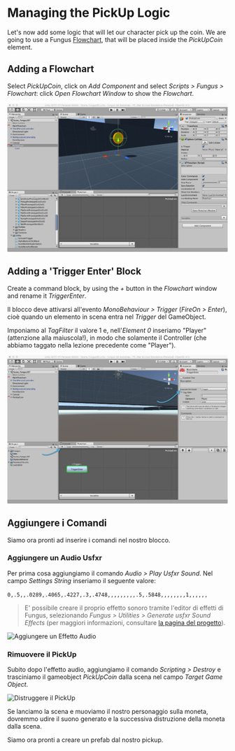 # Managing the PickUp Logic

Let's now add some logic that will let our character pick up the coin. We are going to use a Fungus [Flowchart](http://files.snozbot.com/games/fungus/docs/flowcharts/index.html), that will be placed inside the _PickUpCoin_ element.

## Adding a Flowchart

Select _PickUpCoin_, click on _Add Component_ and select _Scripts > Fungus > Flowchart_: click _Open Flowchart Window_ to show the _Flowchart_.

![Adding a Flowchart to the PickUp](../../images/lesson02/pic06_add_flowchart.png "Adding a Flowchart to the PickUp")

## Adding a 'Trigger Enter' Block

Create a command block, by using the _+_ button in the _Flowchart_ window and rename it _TriggerEnter_.

Il blocco deve attivarsi all'evento _MonoBehaviour > Trigger_ (_FireOn > Enter_), cioè quando un elemento in scena entra nel _Trigger_ del GameObject.

Imponiamo al _TagFilter_ il valore 1 e, nell'_Element 0_ inseriamo "Player" (attenzione alla maiuscola!), in modo che solamente il Controller (che abbiamo taggato nella lezione precedente come "Player").

![Aggiungere il Blocco al Flowchart](../../images/lesson02/pic07_add_block.png "Aggiungere il Blocco al Flowchart")

## Aggiungere i Comandi

Siamo ora pronti ad inserire i comandi nel nostro blocco.

### Aggiungere un Audio Usfxr

Per prima cosa aggiungiamo il comando _Audio > Play Usfxr Sound_. Nel campo _Settings String_ inseriamo il seguente valore:

```0,.5,,.0289,.4065,.4227,.3,.4748,,,,,,,,,.5,.5848,,,,,,,,1,,,,,,```

> E' possibile creare il proprio effetto sonoro tramite l'editor di effetti di Fungus, selezionando _Fungus > Utilities > Generate usfxr Sound Effects_ (per maggiori informazioni, consultare [la pagina del progetto](https://github.com/zeh/usfxr)).

![Aggiungere un Effetto Audio](../../images/lesson02/pic08_add_audio_effect.png "Aggiungere un Effetto Audio")

### Rimuovere il PickUp

Subito dopo l'effetto audio, aggiungiamo il comando _Scripting > Destroy_ e trasciniamo il gameobject _PickUpCoin_ dalla scena nel campo _Target Game Object_.

![Distruggere il PickUp](../../images/lesson02/pic09_add_destroy.png "Distruggere il PickUp")

Se lanciamo la scena e muoviamo il nostro personaggio sulla moneta, dovremmo udire il suono generato e la successiva distruzione della moneta dalla scena.

Siamo ora pronti a creare un prefab dal nostro pickup.